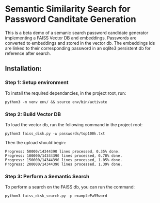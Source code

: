 # Semantic Similarity Search for Password Canditate Generation
This is a beta demo of a semanic search password candidate generator implementing a FAISS Vector DB and embeddings. Passwords are converted to embeddings and stored in the vector db. The embeddings ids are linked to their corresponding password in an sqlite3 persistent db for reference after search.

## Installation:

### Step 1: Setup environment
To install the required dependancies, in the project root, run:
```
python3 -m venv env/ && source env/bin/activate
```

### Step 2: Build Vector DB
To load the vector db, run the following command in the project root:
```
python3 faiss_disk.py -w passwords/top100k.txt
```
Then the upload should begin:
```
Progress: 50000/14344390 lines processed, 0.35% done.
Progress: 100000/14344390 lines processed, 0.70% done.
Progress: 150000/14344390 lines processed, 1.05% done.
Progress: 200000/14344390 lines processed, 1.39% done.
```

### Step 3: Perform a Semantic Search
To perform a search on the FAISS db, you can run the command:
```
python3 faiss_disk_search.py -p examplePa55word
```